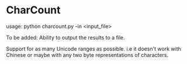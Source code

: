 # CharCount
usage:
python charcount.py -in <input_file>

To be added:
Ability to output the results to a file.

Support for as many Unicode ranges as possible. i.e it doesn't work with Chinese or maybe with any two byte representations of characters.


